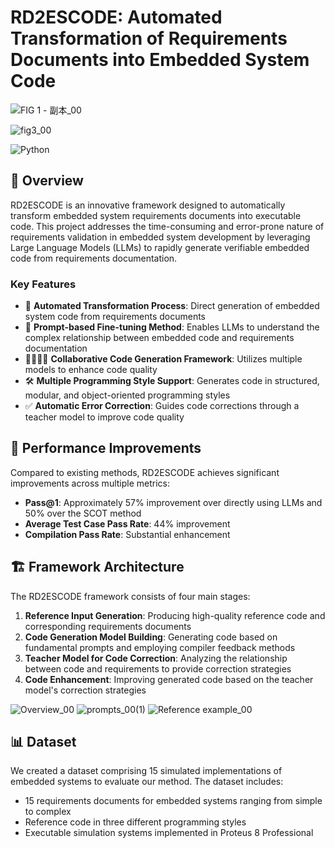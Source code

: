 # RD2ESCODE: Automated Transformation of Requirements Documents into Embedded System Code

![FIG 1 - 副本_00](https://github.com/user-attachments/assets/8dd262fc-b707-4264-8e5d-01ba9e3fa2f9)

![fig3_00](https://github.com/user-attachments/assets/5e71793b-0f87-4daf-bf47-7cd0c24254df)

![Python](https://img.shields.io/badge/python-3.7+-orange)

## 📝 Overview

RD2ESCODE is an innovative framework designed to automatically transform embedded system requirements documents into executable code. This project addresses the time-consuming and error-prone nature of requirements validation in embedded system development by leveraging Large Language Models (LLMs) to rapidly generate verifiable embedded code from requirements documentation.

### Key Features

- 🔄 **Automated Transformation Process**: Direct generation of embedded system code from requirements documents
- 🧠 **Prompt-based Fine-tuning Method**: Enables LLMs to understand the complex relationship between embedded code and requirements documentation
- 👨‍👩‍👧‍👦 **Collaborative Code Generation Framework**: Utilizes multiple models to enhance code quality
- 🛠️ **Multiple Programming Style Support**: Generates code in structured, modular, and object-oriented programming styles
- ✅ **Automatic Error Correction**: Guides code corrections through a teacher model to improve code quality

## 🚀 Performance Improvements

Compared to existing methods, RD2ESCODE achieves significant improvements across multiple metrics:

- **Pass@1**: Approximately 57% improvement over directly using LLMs and 50% over the SCOT method
- **Average Test Case Pass Rate**: 44% improvement
- **Compilation Pass Rate**: Substantial enhancement

## 🏗️ Framework Architecture

The RD2ESCODE framework consists of four main stages:

1. **Reference Input Generation**: Producing high-quality reference code and corresponding requirements documents
2. **Code Generation Model Building**: Generating code based on fundamental prompts and employing compiler feedback methods
3. **Teacher Model for Code Correction**: Analyzing the relationship between code and requirements to provide correction strategies
4. **Code Enhancement**: Improving generated code based on the teacher model's correction strategies

![Overview_00](https://github.com/user-attachments/assets/e5b967b3-12fb-4d54-8669-4eb7dce9cb06)
![prompts_00(1)](https://github.com/user-attachments/assets/15969c5e-e000-489b-9e33-b17dbba59221)
![Reference example_00](https://github.com/user-attachments/assets/5db547b3-6e3d-401d-9b50-d3ee8a76413f)



## 📊 Dataset
We created a dataset comprising 15 simulated implementations of embedded systems to evaluate our method. The dataset includes:

- 15 requirements documents for embedded systems ranging from simple to complex
- Reference code in three different programming styles
- Executable simulation systems implemented in Proteus 8 Professional
